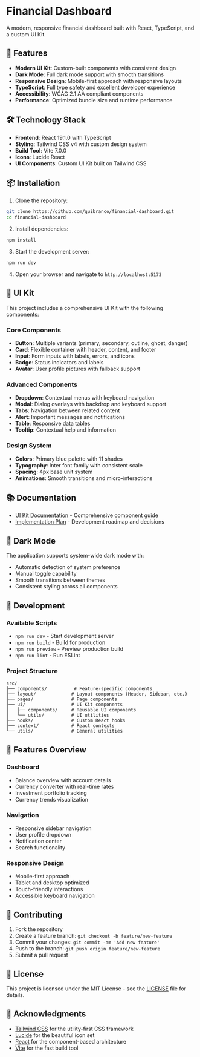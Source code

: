 # Financial Dashboard

A modern, responsive financial dashboard built with React, TypeScript, and a custom UI Kit.

## 🚀 Features

- **Modern UI Kit**: Custom-built components with consistent design
- **Dark Mode**: Full dark mode support with smooth transitions
- **Responsive Design**: Mobile-first approach with responsive layouts
- **TypeScript**: Full type safety and excellent developer experience
- **Accessibility**: WCAG 2.1 AA compliant components
- **Performance**: Optimized bundle size and runtime performance

## 🛠️ Technology Stack

- **Frontend**: React 19.1.0 with TypeScript
- **Styling**: Tailwind CSS v4 with custom design system
- **Build Tool**: Vite 7.0.0
- **Icons**: Lucide React
- **UI Components**: Custom UI Kit built on Tailwind CSS

## 📦 Installation

1. Clone the repository:
```bash
git clone https://github.com/guibranco/financial-dashboard.git
cd financial-dashboard
```

2. Install dependencies:
```bash
npm install
```

3. Start the development server:
```bash
npm run dev
```

4. Open your browser and navigate to `http://localhost:5173`

## 🎨 UI Kit

This project includes a comprehensive UI Kit with the following components:

### Core Components
- **Button**: Multiple variants (primary, secondary, outline, ghost, danger)
- **Card**: Flexible container with header, content, and footer
- **Input**: Form inputs with labels, errors, and icons
- **Badge**: Status indicators and labels
- **Avatar**: User profile pictures with fallback support

### Advanced Components
- **Dropdown**: Contextual menus with keyboard navigation
- **Modal**: Dialog overlays with backdrop and keyboard support
- **Tabs**: Navigation between related content
- **Alert**: Important messages and notifications
- **Table**: Responsive data tables
- **Tooltip**: Contextual help and information

### Design System
- **Colors**: Primary blue palette with 11 shades
- **Typography**: Inter font family with consistent scale
- **Spacing**: 4px base unit system
- **Animations**: Smooth transitions and micro-interactions

## 📚 Documentation

- [UI Kit Documentation](docs/UI_KIT.md) - Comprehensive component guide
- [Implementation Plan](docs/UI_IMPLEMENTATION_PLAN.md) - Development roadmap and decisions

## 🌙 Dark Mode

The application supports system-wide dark mode with:
- Automatic detection of system preference
- Manual toggle capability
- Smooth transitions between themes
- Consistent styling across all components

## 🧪 Development

### Available Scripts

- `npm run dev` - Start development server
- `npm run build` - Build for production
- `npm run preview` - Preview production build
- `npm run lint` - Run ESLint

### Project Structure

```
src/
├── components/          # Feature-specific components
├── layout/             # Layout components (Header, Sidebar, etc.)
├── pages/              # Page components
├── ui/                 # UI Kit components
│   ├── components/     # Reusable UI components
│   └── utils/          # UI utilities
├── hooks/              # Custom React hooks
├── context/            # React contexts
└── utils/              # General utilities
```

## 🎯 Features Overview

### Dashboard
- Balance overview with account details
- Currency converter with real-time rates
- Investment portfolio tracking
- Currency trends visualization

### Navigation
- Responsive sidebar navigation
- User profile dropdown
- Notification center
- Search functionality

### Responsive Design
- Mobile-first approach
- Tablet and desktop optimized
- Touch-friendly interactions
- Accessible keyboard navigation

## 🤝 Contributing

1. Fork the repository
2. Create a feature branch: `git checkout -b feature/new-feature`
3. Commit your changes: `git commit -am 'Add new feature'`
4. Push to the branch: `git push origin feature/new-feature`
5. Submit a pull request

## 📄 License

This project is licensed under the MIT License - see the [LICENSE](LICENSE) file for details.

## 🙏 Acknowledgments

- [Tailwind CSS](https://tailwindcss.com/) for the utility-first CSS framework
- [Lucide](https://lucide.dev/) for the beautiful icon set
- [React](https://reactjs.org/) for the component-based architecture
- [Vite](https://vitejs.dev/) for the fast build tool